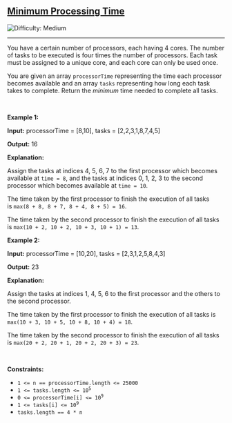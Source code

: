 <h2><a href="https://leetcode.com/problems/minimum-processing-time">Minimum Processing Time</a></h2> <img src='https://img.shields.io/badge/Difficulty-Medium-orange' alt='Difficulty: Medium' /><hr><p>You have a certain number of processors, each having 4 cores. The number of tasks to be executed is four times the number of processors. Each task must be assigned to a unique core, and each core can only be used once.</p>

<p>You are given an array <code>processorTime</code> representing the time each processor becomes available and an array <code>tasks</code> representing how long each task takes to complete. Return the&nbsp;<em>minimum</em> time needed to complete all tasks.</p>

<p>&nbsp;</p>
<p><strong class="example">Example 1:</strong></p>

<div class="example-block">
<p><strong>Input:</strong> <span class="example-io">processorTime = [8,10], tasks = [2,2,3,1,8,7,4,5]</span></p>

<p><strong>Output:</strong> <span class="example-io">16</span></p>

<p><strong>Explanation:</strong></p>

<p>Assign the tasks at indices 4, 5, 6, 7 to the first processor which becomes available at <code>time = 8</code>, and the tasks at indices 0, 1, 2, 3 to the second processor which becomes available at <code>time = 10</code>.&nbsp;</p>

<p>The time taken by the first processor to finish the execution of all tasks is&nbsp;<code>max(8 + 8, 8 + 7, 8 + 4, 8 + 5) = 16</code>.</p>

<p>The time taken by the second processor to finish the execution of all tasks is&nbsp;<code>max(10 + 2, 10 + 2, 10 + 3, 10 + 1) = 13</code>.</p>
</div>

<p><strong class="example">Example 2:</strong></p>

<div class="example-block">
<p><strong>Input:</strong> <span class="example-io">processorTime = [10,20], tasks = [2,3,1,2,5,8,4,3]</span></p>

<p><strong>Output:</strong> <span class="example-io">23</span></p>

<p><strong>Explanation:</strong></p>

<p>Assign the tasks at indices 1, 4, 5, 6 to the first processor and the others to the second processor.</p>

<p>The time taken by the first processor to finish the execution of all tasks is <code>max(10 + 3, 10 + 5, 10 + 8, 10 + 4) = 18</code>.</p>

<p>The time taken by the second processor to finish the execution of all tasks is <code>max(20 + 2, 20 + 1, 20 + 2, 20 + 3) = 23</code>.</p>
</div>

<p>&nbsp;</p>
<p><strong>Constraints:</strong></p>

<ul>
	<li><code>1 &lt;= n == processorTime.length &lt;= 25000</code></li>
	<li><code>1 &lt;= tasks.length &lt;= 10<sup>5</sup></code></li>
	<li><code>0 &lt;= processorTime[i] &lt;= 10<sup>9</sup></code></li>
	<li><code>1 &lt;= tasks[i] &lt;= 10<sup>9</sup></code></li>
	<li><code>tasks.length == 4 * n</code></li>
</ul>
